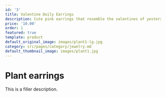 ```yaml
---
id: '3'
title: Valentine Doily Earrings
description: Cute pink earrings that resemble the valentines of yesteryear.
price: '10.00'
order: 1
featured: true
template: product
default_original_image: images/plant1-lg.jpg
category: src/pages/category/jewelry.md
default_thumbnail_image: images/plant1.jpg
---
```

# Plant earrings

This is a filler description.
